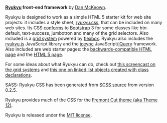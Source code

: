 **[Ryukyu](http://danmckeown.info/code/ryukyu) front-end framework** by [Dan McKeown](http://danmckeown.info).

Ryukyu is designed to work as a simple HTML 5 starter kit for web site projects: it includes a style sheet, [ryukyu.css](css/ryukyu.css), that can be included on many web sites.  Its CSS [conforms](ryukyu-docs/BootstrapAPIcomponents.html) to [Bootstrap](http://getbootstrap.com) 3 for some classes like btn-default, text-success, jumbotron and many of the grid selectors.  Also included is a [grid system](ryukyu-docs/ryukyu-grid.html) powered by [flexbox](https://developer.mozilla.org/en-US/docs/Web/CSS/CSS_Flexible_Box_Layout/Using_CSS_flexible_boxes).  Ryukyu also includes the [ryukyu.js](js/ryukyu.js) JavaScript library and the [joeypc](http://danmckeown.info/code/ryukyu) JavaScript/[jQuery](http://jquery.com) framework.  Also included are web starter pages: the [backwards-compatible HTML page](HTMLstarter.html) and the [HTML 5 page](HTML5starter.html).

For some ideas about what Ryukyu can do, check out [this screencast on the grid systems](https://www.youtube.com/watch?v=dnZqFKVtAa8) and [this one on linked list objects created with class declarations](https://www.youtube.com/watch?v=JA_DhelMeJs).

SASS: Ryukyu CSS has been generated from [SCSS source](sass/ryukyu.scss) from version 0.2.5.

Ryukyu provides much of the CSS for the [Fremont Cut theme (aka Theme 12)](https://github.com/pacificpelican/theme12).

Ryukyu is released under the [MIT license](LICENSE).
